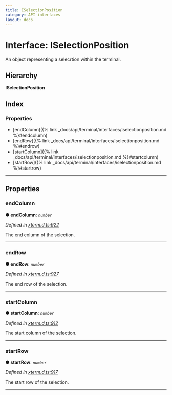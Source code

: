 ```yaml
---
title: ISelectionPosition
category: API-interfaces
layout: docs
---
```



# Interface: ISelectionPosition

An object representing a selecrtion within the terminal.

## Hierarchy

**ISelectionPosition**

## Index

### Properties

* [endColumn]({% link _docs/api/terminal/interfaces/iselectionposition.md %}#endcolumn)
* [endRow]({% link _docs/api/terminal/interfaces/iselectionposition.md %}#endrow)
* [startColumn]({% link _docs/api/terminal/interfaces/iselectionposition.md %}#startcolumn)
* [startRow]({% link _docs/api/terminal/interfaces/iselectionposition.md %}#startrow)

---

## Properties

<a id="endcolumn"></a>

###  endColumn

**● endColumn**: *`number`*

*Defined in [xterm.d.ts:922](https://github.com/xtermjs/xterm.js/blob/3.14.0/typings/xterm.d.ts#L922)*

The end column of the selection.

___
<a id="endrow"></a>

###  endRow

**● endRow**: *`number`*

*Defined in [xterm.d.ts:927](https://github.com/xtermjs/xterm.js/blob/3.14.0/typings/xterm.d.ts#L927)*

The end row of the selection.

___
<a id="startcolumn"></a>

###  startColumn

**● startColumn**: *`number`*

*Defined in [xterm.d.ts:912](https://github.com/xtermjs/xterm.js/blob/3.14.0/typings/xterm.d.ts#L912)*

The start column of the selection.

___
<a id="startrow"></a>

###  startRow

**● startRow**: *`number`*

*Defined in [xterm.d.ts:917](https://github.com/xtermjs/xterm.js/blob/3.14.0/typings/xterm.d.ts#L917)*

The start row of the selection.

___

